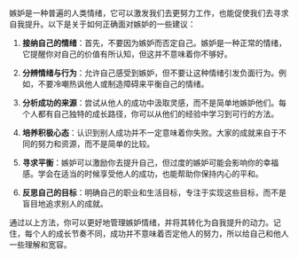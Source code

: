嫉妒是一种普遍的人类情绪，它可以激发我们去更努力工作，也能促使我们去寻求自我提升。以下是关于如何正确面对嫉妒的一些建议：

1. **接纳自己的情绪**：首先，不要因为嫉妒而否定自己。嫉妒是一种正常的情绪，它提醒你对自己的价值有所认知，但这并不意味着你不够好。

2. **分辨情绪与行为**：允许自己感受到嫉妒，但不要让这种情绪引发负面行为。例如，不要冷嘲热讽他人或制造障碍来平衡自己的情绪。

3. **分析成功的来源**：尝试从他人的成功中汲取灵感，而不是简单地嫉妒他们。每个人都有自己独特的成长路径，你可以从他们的经验中学习到可行的方法。

4. **培养积极心态**：认识到别人成功并不一定意味着你失败。大家的成就来自于不同的努力和资源，而不是简单的比较。

5. **寻求平衡**：嫉妒可以激励你去提升自己，但过度的嫉妒可能会影响你的幸福感。学会在适当的时候享受他人的成功，也能帮助你保持内心的平和。

6. **反思自己的目标**：明确自己的职业和生活目标，专注于实现这些目标，而不是盲目地追求别人的成就。

通过以上方法，你可以更好地管理嫉妒情绪，并将其转化为自我提升的动力。记住，每个人的成长节奏不同，成功并不意味着否定他人的努力，所以给自己和他人一些理解和宽容。